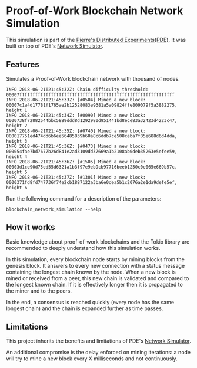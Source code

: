 Proof-of-Work Blockchain Network Simulation
===========================================

This simulation is part of the [Pierre's Distributed Experiments(PDE)](../). It was built on top of PDE's [Network Simulator](../network_simulator).

Features
--------

Simulates a Proof-of-Work blockchain network with thousand of nodes.
```
INFO 2018-06-21T21:45:32Z: Chain difficulty threshold: 00007fffffffffffffffffffffffffffffffffffffffffffffffffffffffffff
INFO 2018-06-21T21:45:33Z: [#0504] Mined a new block: 00007c1a4d17781f1765ae2b12528083e9381a5a09824ffe809079f5a3882275, height 1
INFO 2018-06-21T21:45:34Z: [#0090] Mined a new block: 0000738f72882544bbc5889ddd8d1292980d951441bd8ece83a32423d4223c47, height 2
INFO 2018-06-21T21:45:35Z: [#0740] Mined a new block: 000017751ed474dd6b6ee56485839b60a8c6ddb7ce508ceba7f85e688d6d4dda, height 3
INFO 2018-06-21T21:45:36Z: [#0473] Mined a new block: 000054fae7bd7677b26d841e2ad3109dd37669a1b2108ab0deb35263e5efee59, height 4
INFO 2018-06-21T21:45:36Z: [#1505] Mined a new block: 00003d1ce90d75ed55d6321a1b3f97e9eb9cb97716beeb1250c0e065e669b57c, height 5
INFO 2018-06-21T21:45:37Z: [#1301] Mined a new block: 0000371fd8fd747736f74e2cb1887122a3ba6e0dea5b1c2076a2e1da9defe5ef, height 6
```

Run the following command for a description of the parameters:
```
blockchain_network_simulation --help
```

How it works
---
Basic knowledge about proof-of-work blockchains and the Tokio library are recommended to deeply understand how this simulation works.

In this simulation, every blockchain node starts by mining blocks from the genesis block. It answers to every new connection with a status message containing the longest chain known by the node. When a new block is mined or received from a peer, this new chain is validated and compared to the longest known chain. If it is effectively longer then it is propagated to the miner and to the peers.

In the end, a consensus is reached quickly (every node has the same longest chain) and the chain is expanded further as time passes.

Limitations
-----------

This project inherits the benefits and limitations of PDE's [Network Simulator](../network_simulator).

An additional compromise is the delay enforced on mining iterations: a node will try to mine a new block every X milliseconds and not continuously.